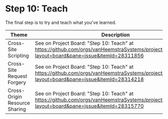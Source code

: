 # Step 10: Teach

The final step is to try and teach what you've learned.

| Theme | Description |
| --- | --- |
| Cross-Site Scripting | See on Project Board: "Step 10: Teach" at https://github.com/orgs/vanHeemstraSystems/projects/28/views/1?layout=board&pane=issue&itemId=28311856 |
| Cross-Site Request Forgery | See on Project Board: "Step 10: Teach" at https://github.com/orgs/vanHeemstraSystems/projects/29/views/1?layout=board&pane=issue&itemId=28314218 |
| Cross-Origin Resource Sharing | See on Project Board: "Step 10: Teach" at https://github.com/orgs/vanHeemstraSystems/projects/30/views/1?layout=board&pane=issue&itemId=28315770 |
